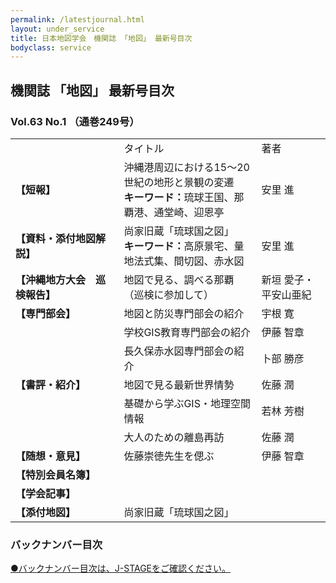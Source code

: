 ```yaml
---
permalink: /latestjournal.html
layout: under_service
title: 日本地図学会　機関誌 「地図」 最新号目次
bodyclass: service
---
```



## 機関誌 「地図」 最新号目次
### Vol.63 No.1 （通巻249号）

<div class="table-responsive">
  <table class="table latestjournal-table">
    <tr>
      <td></td>
      <td class="text-center">タイトル</td>
      <td class="text-center">著者</td>
    </tr>
    <tr>
      <td style="white-space: nowrap;"><b>【短報】</b></td>
      <td>沖縄港周辺における15～20世紀の地形と景観の変遷<br><b>キーワード：</b>琉球王国、那覇港、通堂崎、迎恩亭</td>
      <td>安里 進</td>
    </tr>
    <tr class="bg-grey">
      <td><b>【資料・添付地図解説】</b></td>
      <td>尚家旧蔵「琉球国之図」<br><b>キーワード：</b>高原景宅、量地法式集、間切図、赤水図</td>
      <td>安里 進</td>
    </tr>
    <tr>
      <td><b>【沖縄地方大会　巡検報告】</b></td>
      <td>地図で見る、調べる那覇（巡検に参加して）</td>
      <td>新垣 愛子・平安山亜紀</td>
    </tr>
    <tr class="bg-grey">
      <td style="white-space: nowrap;"><b>【専門部会】</b></td>
      <td>地図と防災専門部会の紹介</td>
      <td>宇根 寛</td>
    </tr>
    <tr>
      <td><b></b></td>
      <td>学校GIS教育専門部会の紹介</td>
      <td>伊藤 智章</td>
    </tr>
    <tr class="bg-grey">
      <td><b></b></td>
      <td>長久保赤水図専門部会の紹介</td>
      <td>卜部 勝彦</td>
    </tr>
    <tr>
      <td style="white-space: nowrap;"><b>【書評・紹介】</b></td>
      <td>地図で見る最新世界情勢</td>
      <td>佐藤 潤</td>
    </tr>
    <tr class="bg-grey">
      <td><b></b></td>
      <td>基礎から学ぶGIS・地理空間情報</td>
      <td>若林 芳樹</td>
    </tr>
    <tr>
      <td><b></b></td>
      <td>大人のための離島再訪</td>
      <td>佐藤 潤</td>
    </tr>
    <tr class="bg-grey">
      <td><b>【随想・意見】</b></td>
      <td>佐藤崇徳先生を偲ぶ</td>
      <td>伊藤 智章</td>
    </tr>
    <tr>
      <td><b>【特別会員名簿】</b></td>
      <td colspan="2"></td>
    </tr>
    <!--<tr>
      <td><b>【総目次】</b></td>
      <td colspan="2"></td>
    </tr>-->
    <tr class="bg-grey">
      <td><b>【学会記事】</b></td>
      <td colspan="2"></td>
    </tr>
    <!--<tr>
      <td><b>【投稿規定】</b></td>
      <td colspan="2"></td>
    </tr>
    <tr class="bg-grey">
      <td><b>【会則】</b></td>
      <td colspan="2"></td>
    </tr>-->
    <tr>
      <td><b>【添付地図】</b></td>
      <td colspan="2">尚家旧蔵「琉球国之図」</td>
    </tr>
  </table>
</div>


### バックナンバー目次

<div class="latestjournal-backnumber">
  <p>
    <a href="https://www.jstage.jst.go.jp/browse/jjca/-char/ja" target="_blank" rel="noopener noreferrer">●バックナンバー目次は、J-STAGEをご確認ください。</a>
    <!--<a href="{{'/archive/file/contents/contents247.pdf' | relative_url}}">●Vol.62 No.4（通巻248号）</a>
    <a href="{{'/archive/file/contents/contents247.pdf' | relative_url}}">●Vol.62 No.3（通巻247号）</a>
    <a href="{{'/archive/file/contents/contents246.pdf' | relative_url}}">●Vol.62 No.2（通巻246号）</a>
    <a href="{{'/archive/file/contents/contents245.pdf' | relative_url}}">●Vol.62 No.1（通巻245号）</a>-->
  </p>
</div>
